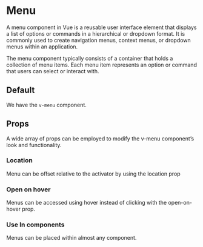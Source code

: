 # Menu

<box header>
    A menu component in Vue is a reusable user interface element that displays a list of options or commands in a hierarchical or dropdown format. It is commonly used to create navigation menus, context menus, or dropdown menus within an application.

The menu component typically consists of a container that holds a collection of menu items. Each menu item represents an option or command that users can select or interact with.

<box>

## Default

We have the `v-menu` component.

## Props
A wide array of props can be employed to modify the v-menu component’s look and functionality.

### Location
Menu can be offset relative to the activator by using the location prop

### Open on hover
Menus can be accessed using hover instead of clicking with the open-on-hover prop.

### Use In components
Menus can be placed within almost any component.
